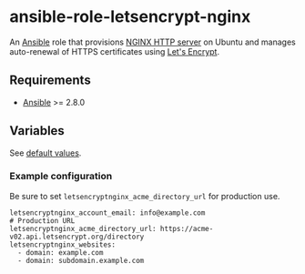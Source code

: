 # ansible-role-letsencrypt-nginx

An [Ansible](https://www.ansible.com/) role that provisions [NGINX HTTP server](https://www.nginx.com) 
on Ubuntu and manages auto-renewal of HTTPS certificates using
[Let's Encrypt](https://letsencrypt.org/).

## Requirements

* [Ansible](https://www.ansible.com/) >= 2.8.0

## Variables

See [default values](./defaults/main.yml).

### Example configuration

Be sure to set `letsencryptnginx_acme_directory_url` for production use.

```
letsencryptnginx_account_email: info@example.com
# Production URL
letsencryptnginx_acme_directory_url: https://acme-v02.api.letsencrypt.org/directory
letsencryptnginx_websites:
  - domain: example.com
  - domain: subdomain.example.com
```
